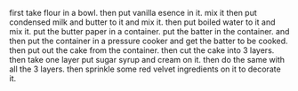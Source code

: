 first take flour in a bowl.
then put vanilla esence in it.
mix it
then put condensed milk and butter to it and mix it.
then put boiled water to it and mix it.
put the butter paper in a container.
put the batter in the container.
and then put the container in a pressure cooker and get the batter to be cooked.
then put out the cake from the container.
then cut the cake into 3 layers.
then take one layer put sugar syrup and cream on it.
then do the same with all the 3 layers.
then sprinkle some red velvet ingredients on it to decorate it.


